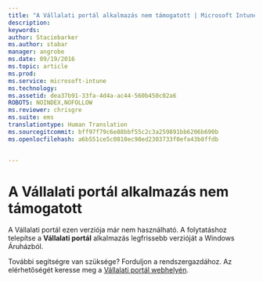 ```yaml
---
title: "A Vállalati portál alkalmazás nem támogatott | Microsoft Intune"
description: 
keywords: 
author: Staciebarker
ms.author: stabar
manager: angrobe
ms.date: 09/19/2016
ms.topic: article
ms.prod: 
ms.service: microsoft-intune
ms.technology: 
ms.assetid: dea37b91-33fa-4d4a-ac44-560b450c02a6
ROBOTS: NOINDEX,NOFOLLOW
ms.reviewer: chrisgre
ms.suite: ems
translationtype: Human Translation
ms.sourcegitcommit: bff97f79c6e88bbf55c2c3a259891bb6206b690b
ms.openlocfilehash: a6b551ce5c0810ec98ed2303733f0efa43b8ffdb


---
```


# A Vállalati portál alkalmazás nem támogatott
A Vállalati portál ezen verziója már nem használható. A folytatáshoz telepítse a **Vállalati portál** alkalmazás legfrissebb verzióját a Windows Áruházból.


További segítségre van szüksége? Forduljon a rendszergazdához. Az elérhetőségét keresse meg a [Vállalati portál webhelyén](http://portal.manage.microsoft.com).



<!--HONumber=Sep16_HO3-->


